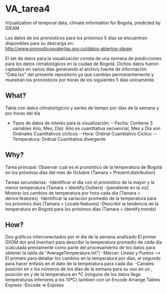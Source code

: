 # VA_tarea4
Vizualization of temporal data, climate information for Bogota, predicted by IDEAM

Los datos de los pronósticos para los próximos 5 días se encuentran disponibles para su descarga en:
http://www.pronosticosyalertas.gov.co/datos-abiertos-ideam

El set de datos para la visualización consta de una semana de predicciones para los datos climatológicos en la ciudad de Bogotá. Dichos datos fueron captados en varios días generando el archivo fuente de información "Data.tsv" del presente repositorio ya que cambian permanentemente y muestran los pronósticos por horas de los siguientes 5 días únicamente.

## What?
Tabla con datos climatológicos y series de tiempo por días de la semana y por horas del día

 - Tipos de datos de interés para la visualización:
 --Fecha: Contiene 3 variables Año, Mes, Día): Año es cuantitativa secuencial, Mes y Día son Ordinales Cuantitativos cíclicos
 --Hora: Ordinal Cuantitativo Cíclico
 --Temperatura: Ordinal Cuantitativa divergente
 
 ## Why?
 Tarea principal: Observar cuál es el pronóstico de la temperatura de Bogotá en los próximos días del mes de Octubre (Tamara = Present:distribution)
 
 Tareas secundarias: 
 -Identificar el dìa con el pronóstico de la mayor y la menor temperatura (Tamara = Identify:Outliers)
 -(pendiente en la viz) Mostrar los cambios de temperatura por hora cada día (Tamara = derive:features)
 -Identificar la variación promedio de la temperatura para los próximos días (Tamara = Locate:features)
 -Describir la tendencia de la temperatura en Bogotá para los próximos días (Tamara = Identify:trends)
 
 ## How?
 Dos gráficos interconectados por el día de la semana analizado
 El primer IDIOM dot and linechart para describir la temperatura promedio de cada día (calculada previamente como parte del procesamiento de los datos para obtener la tabla de "AverageTemperature.txt")
 -Marcar: Líneas y Puntos --> El primero para detallar los cambios en la temperatura por días, el segundo para hacer énfasis en el dato de la temperatura para cada día.
 -Canales: posición en x los números de los días de la semana para su uso en un <Arrange-Tables Express>, posición en y de la temperatura en ªC (ninguno de los datos llega temperaturas inferiores a los 10ªC) tambien con un Encode Arrange Tables Express
 -Encode => Express
 
